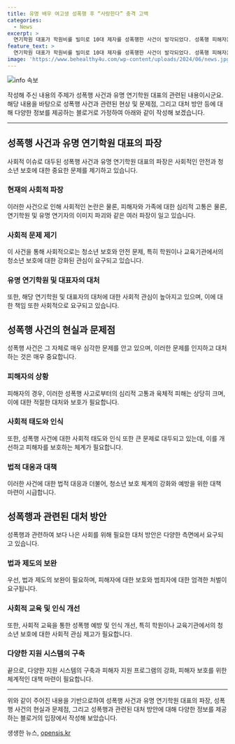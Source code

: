 ```yaml
---
title: 유명 배우 여고생 성폭행 후 “사랑한다” 충격 고백
categories:
  - News
excerpt: >
  연기학원 대표가 학원비를 빌미로 10대 제자를 성폭행한 사건이 발각되었다. 성폭행 피해자는 경찰에 신고한 후, 가해자는 처음엔 사과했지만 현재는 혐의를 부인 중이며, 검찰에 송치됐지만 현재도 학원을 운영 중인 것으로 전해졌다. 이에 대한 네티즌들의 호들갑과 이를 향한 관심이 높아지고 있다. A양이 당시 촬영한 영상도 화제가 되었는데, 이에 대한 논란이 커지고 있다.
feature_text: >
  연기학원 대표가 학원비를 빌미로 10대 제자를 성폭행한 사건이 발각되었다. 성폭행 피해자는 경찰에 신고한 후, 가해자는 처음엔 사과했지만 현재는 혐의를 부인 중이며, 검찰에 송치됐지만 현재도 학원을 운영 중인 것으로 전해졌다. 이에 대한 네티즌들의 호들갑과 이를 향한 관심이 높아지고 있다. A양이 당시 촬영한 영상도 화제가 되었는데, 이에 대한 논란이 커지고 있다.
image: 'https://www.behealthy4u.com/wp-content/uploads/2024/06/news.jpg'
---
```


<p><img src="https://www.behealthy4u.com/wp-content/uploads/2024/06/news.jpg" alt="info 속보" /></p>

<p>작성해 주신 내용의 주제가 성폭행 사건과 유명 연기학원 대표의 관련된 내용이시군요. 해당 내용을 바탕으로 성폭행 사건과 관련된 현상 및 문제점, 그리고 대처 방안 등에 대해 다양한 정보를 제공하는 블로거로 가정하여 아래와 같이 작성해 보겠습니다.</p>

<hr />

<h2 data-ke-size="size26">성폭행 사건과 유명 연기학원 대표의 파장</h2>

<p>사회적 이슈로 대두된 성폭행 사건과 유명 연기학원 대표의 파장은 사회적인 안전과 청소년 보호에 대한 중요한 문제를 제기하고 있습니다.</p>

<h3>현재의 사회적 파장</h3>

<p data-ke-size="size16">이러한 사건으로 인해 사회적인 논란은 물론, 피해자와 가족에 대한 심리적 고통은 물론, 연기학원 및 유명 연기자의 이미지 파괴와 같은 여러 파장이 일고 있습니다.</p>

<h3>사회적 문제 제기</h3>

<p data-ke-size="size16">이 사건을 통해 사회적으로는 청소년 보호와 안전 문제, 특히 학원이나 교육기관에서의 청소년 보호에 대한 강화된 관심이 요구되고 있습니다.</p>

<h3>유명 연기학원 및 대표자의 대처</h3>

<p data-ke-size="size16">또한, 해당 연기학원 및 대표자의 대처에 대한 사회적 관심이 높아지고 있으며, 이에 대한 책임 또한 사회적으로 요구되고 있습니다.</p>

<h2 data-ke-size="size26">성폭행 사건의 현실과 문제점</h2>

<p>성폭행 사건은 그 자체로 매우 심각한 문제를 안고 있으며, 이러한 문제를 인지하고 대처하는 것은 매우 중요합니다.</p>

<h3>피해자의 상황</h3>

<p data-ke-size="size16">피해자의 경우, 이러한 성폭행 사고로부터의 심리적 고통과 육체적 피해는 상당히 크며, 이에 대한 적절한 대처와 보호가 필요합니다.</p>

<h3>사회적 태도와 인식</h3>

<p data-ke-size="size16">또한, 성폭행 사건에 대한 사회적 태도와 인식 또한 큰 문제로 대두되고 있는데, 이를 개선하고 피해자를 보호하는 체계가 필요합니다.</p>

<h3>법적 대응과 대책</h3>

<p data-ke-size="size16">이러한 사건에 대한 법적 대응과 더불어, 청소년 보호 체계의 강화와 예방을 위한 대책 마련이 시급합니다.</p>

<h2 data-ke-size="size26">성폭행과 관련된 대처 방안</h2>

<p>성폭행과 관련하여 보다 나은 사회를 위해 필요한 대처 방안은 다양한 측면에서 요구되고 있습니다.</p>

<h3>법과 제도의 보완</h3>

<p data-ke-size="size16">우선, 법과 제도의 보완이 필요하며, 피해자에 대한 보호와 범죄자에 대한 엄격한 처벌이 요구됩니다.</p>

<h3>사회적 교육 및 인식 개선</h3>

<p data-ke-size="size16">또한, 사회적 교육을 통한 성폭행 예방 및 인식 개선, 특히 학원이나 교육기관에서의 청소년 보호에 대한 사회적 관심 제고가 필요합니다.</p>

<h3>다양한 지원 시스템의 구축</h3>

<p data-ke-size="size16">끝으로, 다양한 지원 시스템의 구축과 피해자 지원 프로그램의 강화, 피해자 보호를 위한 체계적인 대책 마련이 필요합니다.</p>

<hr />

<p>위와 같이 주어진 내용을 기반으로하여 성폭행 사건과 유명 연기학원 대표의 파장, 성폭행 사건의 현실과 문제점, 그리고 성폭행과 관련된 대처 방안에 대해 다양한 정보를 제공하는 블로거의 입장에서 작성해 보았습니다.</p>
생생한 뉴스, <a href="https://opensis.kr" rel="dofollow">opensis.kr</a>


